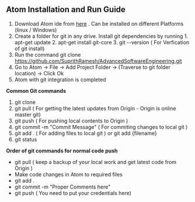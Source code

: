 ## Atom Installation and Run Guide

  1. Download Atom ide from [here](https://atom.io/) . Can be installed on different Platforms (linux / Windows)
  2. Create a folder for git in any drive. Install git dependencies by running
    1.  apt-get update
    2.  apt-get install git-core
    3.  git --version ( For Verfication of git install)
  3. Run the command git clone https://github.com/SuprithRamesh/AdvancedSoftwareEngineering.git
  4. Go to Atom -> File -> Add Project Folder -> (Traverse to git folder location) -> Click Ok
  5. Atom with git integration is completed

**Common Git commands**
  1. git clone
  2. git pull ( For getting the latest updates from Origin - Origin is online master git)
  3. git push ( For pushing local contents to Origin )
  4. git commit -m "Commit Message" ( For commiting changes to local git )
  5. git add .  ( For adding files to local git ) or git add {filename}
  6. git status

**Order of git commands for normal code push**
  - git pull ( keep a backup of your local work and get latest code from Origin )
  - Make code changes in Atom to required files
  - git add .
  - git commit -m "Proper Comments here"
  - git push ( You need to put your credentials here)

